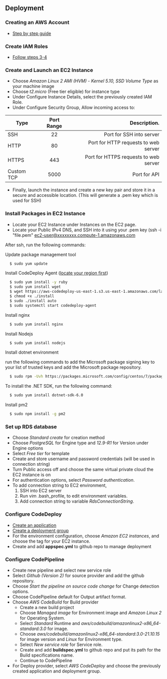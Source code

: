 ## Deployment

### Creating an AWS Account

  - [Step by step guide](https://aws.amazon.com/premiumsupport/knowledge-center/create-and-activate-aws-account/)

### Create IAM Roles

  - [Follow steps 3-4](https://docs.aws.amazon.com/codedeploy/latest/userguide/getting-started-provision-user.html)

### Create and Launch an EC2 Instance

  - Choose *Amazon Linux 2 AMI (HVM) - Kernel 5.10, SSD Volume Type* as your machine image
  - Choose *t2.micro* (Free tier eligible) for instance type
  - Under Configure Instance Details, select the previously created IAM Role.
  - Under Configure Security Group, Allow incoming access to:
 
| Type         | Port Range | Description.                                |
| ------------ | :--------: | ------------------------------------------: |
| SSH          | 22         |  Port for SSH into server                   |
| HTTP         | 80         |  Port for HTTP requests to web server       |
| HTTPS        | 443        |  Port for HTTPS requests to web server      |
| Custom TCP   | 5000       |  Port for API                               |

  - Finally, launch the instance and create a new key pair and store it in a secure and accessible location. (This will generate a .pem key which is used for SSH)

### Install Packages in EC2 Instance

  - Locate your EC2 Instance under Instances on the EC2 page.
  - Locate your Public IPv4 DNS, and SSH into it using your .pem key (ssh -i "file.pem" ec2-user@xxxxxxxx.compute-1.amazonaws.com

After ssh, run the following commands:

Update package management tool

```bash
  $ sudo yum update
```

Install CodeDeploy Agent ([locate your region first](https://docs.aws.amazon.com/codedeploy/latest/userguide/resource-kit.html))

```bash
  $ sudo yum install -y ruby
  $ sudo yum install wget
  $ wget https://aws-codedeploy-us-east-1.s3.us-east-1.amazonaws.com/latest/install
  $ chmod +x ./install
  $ sudo ./install auto
  $ sudo systemctl start codedeploy-agent
```

Install nginx

```bash
  $ sudo yum install nginx
```

Install Nodejs

```bash
  $ sudo yum install nodejs
```

Install dotnet environment

run the following commands to add the Microsoft package signing key to your list of trusted keys and add the Microsoft package repository.

```bash
  $ sudo rpm -Uvh https://packages.microsoft.com/config/centos/7/packages-microsoft-prod.rpm
```

To install the .NET SDK, run the following command:

```bash
  $ sudo yum install dotnet-sdk-6.0
```

Install pm2

```bash
  $ sudo npm install -g pm2
```

### Set up RDS database

  - Choose *Standard create* for creation method
  - Choose *PostgreSQL* for Engine type and *12.9-R1* for Version under Engine options
  - Select *Free tier* for template
  - Create and store username and password credentials (will be used in connection string)
  - Turn Public access off and choose the same virtual private cloud the EC2 instance is on
  - For authentication options, select *Password authentication*.
  - To add connection string to EC2 environment, 
    1. SSH into EC2 server
    2. Run vim .bash_profile, to edit environment variables.
    3. Add connection string to variable *RdsConnectionString*.

### Configure CodeDeploy

  - [Create an application](https://docs.aws.amazon.com/codedeploy/latest/userguide/applications-create-in-place.html)
  - [Create a deployment group](https://docs.aws.amazon.com/codedeploy/latest/userguide/deployment-groups-create-in-place.html)
  - For the environment configuration, choose *Amazon EC2 instances*, and choose the tag for your EC2 instance.
  - Create and add **appspec.yml** to github repo to manage deployment

### Configure CodePipeline
  
  - Create new pipeline and select new service role
  - Select *Github (Version 2)* for source provider and add the github repository.
  - Choose *Start the pipeline on source code change* for Change detection options.
  - Choose CodePipeline default for Output artifact format.
  - Choose *AWS CodeBuild* for Build provider
      - Create a new build project
      - Choose *Managed image* for Environment image and *Amazon Linux 2* for Operating System.
      - Select *Standard* Runtime and *aws/codebuild/amazonlinux2-x86_64-standard:3.0* for image.
      - Choose *aws/codebuild/amazonlinux2-x86_64-standard:3.0-21.10.15* for image version and *Linux* for Environment type.
      - Select *New service role* for Service role.
      - Create and add **buildspec.yml** to github repo and put its path for the Build specifications name.
      - Continue to CodePipeline
  - For Deploy provider, select *AWS CodeDeploy* and choose the previously created application and deployment group.
